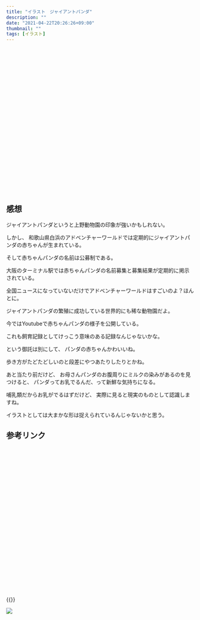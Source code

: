 ```yaml
---
title: "イラスト　ジャイアントパンダ"
description: ""
date: "2021-04-22T20:26:26+09:00"
thumbnail: ""
tags: [イラスト]
---
```



<div class="iframely-embed"><div class="iframely-responsive" style="padding-bottom: 52.5%; padding-top: 120px;"><a href="https://www.pixiv.net/en/artworks/89316193" data-iframely-url="//cdn.iframe.ly/api/iframe?url=https%3A%2F%2Fwww.pixiv.net%2Fartworks%2F89316193&amp;key=a821177d432254580d038725ee2ff7a1"></a></div></div><script async src="//cdn.iframe.ly/embed.js" charset="utf-8"></script>

## 感想

ジャイアントパンダというと上野動物園の印象が強いかもしれない。

しかし、
和歌山県白浜のアドベンチャーワールドでは定期的にジャイアントパンダの赤ちゃんが生まれている。

そして赤ちゃんパンダの名前は公募制である。

大阪のターミナル駅では赤ちゃんパンダの名前募集と募集結果が定期的に掲示されている。

全国ニュースになっていないだけでアドベンチャーワールドはすごいのよ？ほんとに。

ジャイアントパンダの繁殖に成功している世界的にも稀な動物園だよ。

今ではYoutubeで赤ちゃんパンダの様子を公開している。

これも飼育記録としてけっこう意味のある記録なんじゃないかな。

という御託は別にして、
パンダの赤ちゃんかわいいね。

歩き方がたどたどしいのと段差にやつあたりしたりとかね。

あと当たり前だけど、
お母さんパンダのお腹周りにミルクの染みがあるのを見つけると、
パンダってお乳でるんだ、って新鮮な気持ちになる。

哺乳類だからお乳がでるはずだけど、
実際に見ると現実のものとして認識しますね。

イラストとしては大まかな形は捉えられているんじゃないかと思う。



## 参考リンク
<div class="iframely-embed"><div class="iframely-responsive" style="padding-bottom: 52.5%; padding-top: 120px;"><a href="http://www.aws-s.com/" data-iframely-url="//cdn.iframe.ly/api/iframe?url=https%3A%2F%2Fwww.aws-s.com%2F&amp;key=a821177d432254580d038725ee2ff7a1"></a></div></div><script async src="//cdn.iframe.ly/embed.js" charset="utf-8"></script>

{{<youtube pl9BSdgWpHo>}}

<script language="javascript" src="//ad.jp.ap.valuecommerce.com/servlet/jsbanner?sid=3563352&pid=887689140"></script><noscript><a href="//ck.jp.ap.valuecommerce.com/servlet/referral?sid=3563352&pid=887689140" rel="nofollow"><img src="//ad.jp.ap.valuecommerce.com/servlet/gifbanner?sid=3563352&pid=887689140" border="0"></a></noscript>